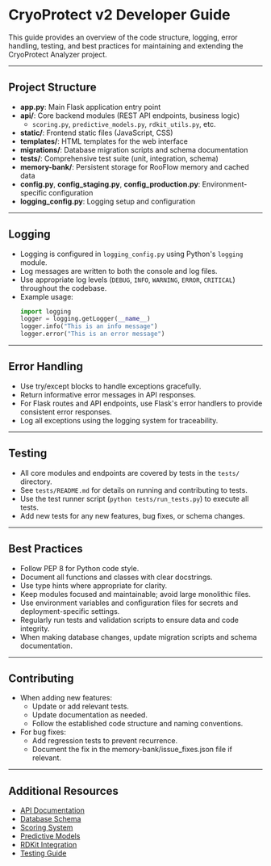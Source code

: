 # CryoProtect v2 Developer Guide

This guide provides an overview of the code structure, logging, error handling, testing, and best practices for maintaining and extending the CryoProtect Analyzer project.

---

## Project Structure

- **app.py**: Main Flask application entry point
- **api/**: Core backend modules (REST API endpoints, business logic)
  - `scoring.py`, `predictive_models.py`, `rdkit_utils.py`, etc.
- **static/**: Frontend static files (JavaScript, CSS)
- **templates/**: HTML templates for the web interface
- **migrations/**: Database migration scripts and schema documentation
- **tests/**: Comprehensive test suite (unit, integration, schema)
- **memory-bank/**: Persistent storage for RooFlow memory and cached data
- **config.py**, **config_staging.py**, **config_production.py**: Environment-specific configuration
- **logging_config.py**: Logging setup and configuration

---

## Logging

- Logging is configured in `logging_config.py` using Python's `logging` module.
- Log messages are written to both the console and log files.
- Use appropriate log levels (`DEBUG`, `INFO`, `WARNING`, `ERROR`, `CRITICAL`) throughout the codebase.
- Example usage:
  ```python
  import logging
  logger = logging.getLogger(__name__)
  logger.info("This is an info message")
  logger.error("This is an error message")
  ```

---

## Error Handling

- Use try/except blocks to handle exceptions gracefully.
- Return informative error messages in API responses.
- For Flask routes and API endpoints, use Flask's error handlers to provide consistent error responses.
- Log all exceptions using the logging system for traceability.

---

## Testing

- All core modules and endpoints are covered by tests in the `tests/` directory.
- See `tests/README.md` for details on running and contributing to tests.
- Use the test runner script (`python tests/run_tests.py`) to execute all tests.
- Add new tests for any new features, bug fixes, or schema changes.

---

## Best Practices

- Follow PEP 8 for Python code style.
- Document all functions and classes with clear docstrings.
- Use type hints where appropriate for clarity.
- Keep modules focused and maintainable; avoid large monolithic files.
- Use environment variables and configuration files for secrets and deployment-specific settings.
- Regularly run tests and validation scripts to ensure data and code integrity.
- When making database changes, update migration scripts and schema documentation.

---

## Contributing

- When adding new features:
  - Update or add relevant tests.
  - Update documentation as needed.
  - Follow the established code structure and naming conventions.
- For bug fixes:
  - Add regression tests to prevent recurrence.
  - Document the fix in the memory-bank/issue_fixes.json file if relevant.

---

## Additional Resources

- [API Documentation](README_API.md)
- [Database Schema](README_Database_Schema.md)
- [Scoring System](README_Scoring.md)
- [Predictive Models](README_Predictive_Models.md)
- [RDKit Integration](README_RDKit.md)
- [Testing Guide](tests/README.md)